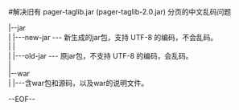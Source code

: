 #解决旧有 pager-taglib.jar  (pager-taglib-2.0.jar) 分页的中文乱码问题 


|--jar  
|   |---new-jar  --- 新生成的jar包，支持 UTF-8 的编码，不会乱码。  
|   |  
|   |---old-jar  --- 原jar包，不支持 UTF-8 的编码，会乱码。    
|   
|--war  
|   |---含war包和源码，以及war的说明文件。  




--EOF--
